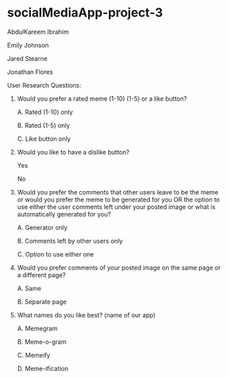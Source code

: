 # socialMediaApp-project-3

AbdulKareem Ibrahim

Emily Johnson

Jared Stearne

Jonathan Flores


User Research Questions:

1. Would you prefer a rated meme (1-10) (1-5) or a like button?  

	A. Rated (1-10) only

	B. Rated (1-5) only

	C. Like button only

2. Would you like to have a dislike button?

	Yes

	No

3. Would you prefer the comments that other users leave to be the meme or would you prefer the meme to be generated for you OR the option to use either the user comments left under your posted image or what is automatically generated for you?

	A. Generator only

	B. Comments left by other users only

	C. Option to use either one

4. Would you prefer comments of your posted image on the same page or a different page?

	A. Same

	B. Separate page

5. What names do you like best?  (name of our app)

	A. Memegram

	B. Meme-o-gram
	
	C. Memeify

	D. Meme-ification


